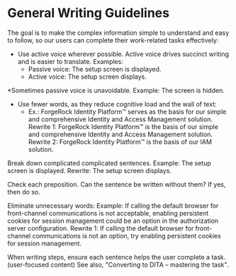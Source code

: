 # General Writing Guidelines
The goal is to make the complex information simple to understand and easy to follow, so our users can complete their work-related tasks effectively:


* Use active voice wherever possible. Active voice drives succinct writing and is easier to translate. Examples:
    * Passive voice: The setup screen is displayed.
    * Active voice: The setup screen displays.

*Sometimes passive voice is unavoidable. Example: The screen is hidden. 

* Use fewer words, as they reduce cognitive load and the wall of text:
    * Ex.: ForgeRock Identity Platform™ serves as the basis for our simple and comprehensive Identity and Access Management solution.
Rewrite 1: ForgeRock Identity Platform™ is the basis of our simple and comprehensive Identity and Access Management solution.
Rewrite 2: ForgeRock Identity Platform™ is the basis of our IAM solution.

Break down complicated complicated sentences.
Example: The setup screen is displayed.
Rewrite: The setup screen displays.

Check each preposition. Can the sentence be written without them? If yes, then do so.

Eliminate unnecessary words:
Example: If calling the default browser for front-channel communications is not acceptable, enabling persistent cookies for session management could be an option in the authorization server configuration. 
Rewrite 1: If calling the default browser for front-channel communications is not an option, try enabling persistent cookies for session management.

When writing steps, ensure each sentence helps the user complete a task. (user-focused content)
See also, "Converting to DITA – mastering the task". 
